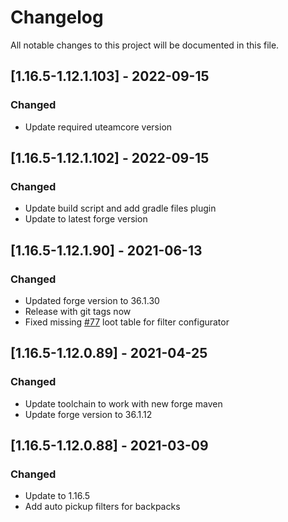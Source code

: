 # Changelog
All notable changes to this project will be documented in this file.

## [1.16.5-1.12.1.103] - 2022-09-15
### Changed
 - Update required uteamcore version

## [1.16.5-1.12.1.102] - 2022-09-15
### Changed
 - Update build script and add gradle files plugin
 - Update to latest forge version

## [1.16.5-1.12.1.90] - 2021-06-13
### Changed
 - Updated forge version to 36.1.30
 - Release with git tags now
 - Fixed missing [#77](https://github.com/MC-U-Team/Useful-Backpacks/pull/82) loot table for filter configurator

## [1.16.5-1.12.0.89] - 2021-04-25
### Changed
 - Update toolchain to work with new forge maven
 - Update forge version to 36.1.12

## [1.16.5-1.12.0.88] - 2021-03-09
### Changed
 - Update to 1.16.5
 - Add auto pickup filters for backpacks